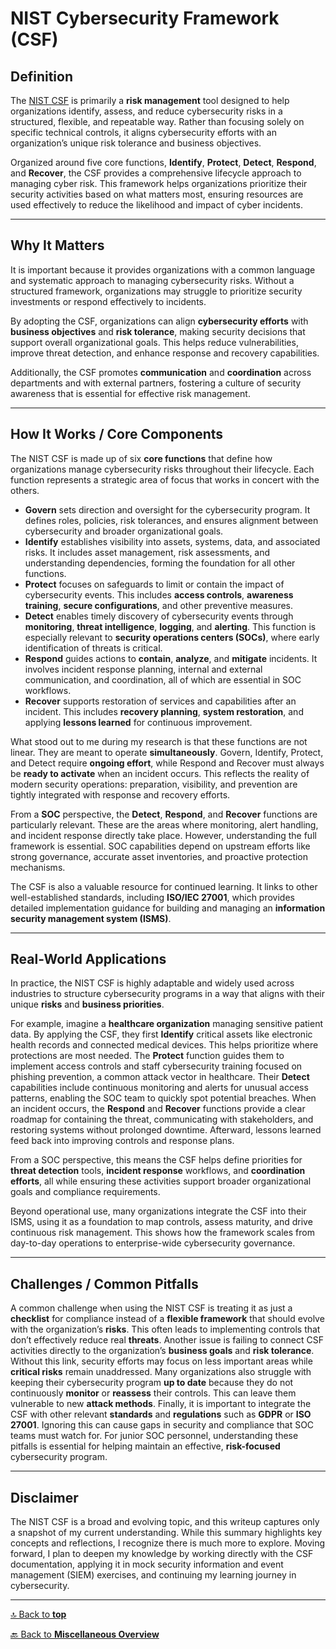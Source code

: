 # NIST Cybersecurity Framework (CSF)

## Definition

The [NIST CSF](https://www.nist.gov/cyberframework) is primarily a **risk management** tool designed to help organizations identify, assess, and reduce cybersecurity risks in a structured, flexible, and repeatable way. Rather than focusing solely on specific technical controls, it aligns cybersecurity efforts with an organization’s unique risk tolerance and business objectives.

Organized around five core functions, **Identify**, **Protect**, **Detect**, **Respond**, and **Recover**, the CSF provides a comprehensive lifecycle approach to managing cyber risk. This framework helps organizations prioritize their security activities based on what matters most, ensuring resources are used effectively to reduce the likelihood and impact of cyber incidents.

---

## Why It Matters

It is important because it provides organizations with a common language and systematic approach to managing cybersecurity risks. Without a structured framework, organizations may struggle to prioritize security investments or respond effectively to incidents.

By adopting the CSF, organizations can align **cybersecurity efforts** with **business objectives** and **risk tolerance**, making security decisions that support overall organizational goals. This helps reduce vulnerabilities, improve threat detection, and enhance response and recovery capabilities.

Additionally, the CSF promotes **communication** and **coordination** across departments and with external partners, fostering a culture of security awareness that is essential for effective risk management.

---

## How It Works / Core Components

The NIST CSF is made up of six **core functions** that define how organizations manage cybersecurity risks throughout their lifecycle. Each function represents a strategic area of focus that works in concert with the others.

- **Govern** sets direction and oversight for the cybersecurity program. It defines roles, policies, risk tolerances, and ensures alignment between cybersecurity and broader organizational goals.
- **Identify** establishes visibility into assets, systems, data, and associated risks. It includes asset management, risk assessments, and understanding dependencies, forming the foundation for all other functions.
- **Protect** focuses on safeguards to limit or contain the impact of cybersecurity events. This includes **access controls**, **awareness training**, **secure configurations**, and other preventive measures.
- **Detect** enables timely discovery of cybersecurity events through **monitoring**, **threat intelligence**, **logging**, and **alerting**. This function is especially relevant to **security operations centers (SOCs)**, where early identification of threats is critical.
- **Respond** guides actions to **contain**, **analyze**, and **mitigate** incidents. It involves incident response planning, internal and external communication, and coordination, all of which are essential in SOC workflows.
- **Recover** supports restoration of services and capabilities after an incident. This includes **recovery planning**, **system restoration**, and applying **lessons learned** for continuous improvement.

What stood out to me during my research is that these functions are not linear. They are meant to operate **simultaneously**. Govern, Identify, Protect, and Detect require **ongoing effort**, while Respond and Recover must always be **ready to activate** when an incident occurs. This reflects the reality of modern security operations: preparation, visibility, and prevention are tightly integrated with response and recovery efforts.

From a **SOC** perspective, the **Detect**, **Respond**, and **Recover** functions are particularly relevant. These are the areas where monitoring, alert handling, and incident response directly take place. However, understanding the full framework is essential. SOC capabilities depend on upstream efforts like strong governance, accurate asset inventories, and proactive protection mechanisms.

The CSF is also a valuable resource for continued learning. It links to other well-established standards, including **ISO/IEC 27001**, which provides detailed implementation guidance for building and managing an **information security management system (ISMS)**.

---

## Real-World Applications

In practice, the NIST CSF is highly adaptable and widely used across industries to structure cybersecurity programs in a way that aligns with their unique **risks** and **business priorities**.

For example, imagine a **healthcare organization** managing sensitive patient data. By applying the CSF, they first **Identify** critical assets like electronic health records and connected medical devices. This helps prioritize where protections are most needed. The **Protect** function guides them to implement access controls and staff cybersecurity training focused on phishing prevention, a common attack vector in healthcare. Their **Detect** capabilities include continuous monitoring and alerts for unusual access patterns, enabling the SOC team to quickly spot potential breaches. When an incident occurs, the **Respond** and **Recover** functions provide a clear roadmap for containing the threat, communicating with stakeholders, and restoring systems without prolonged downtime. Afterward, lessons learned feed back into improving controls and response plans.

From a SOC perspective, this means the CSF helps define priorities for **threat detection** tools, **incident response** workflows, and **coordination efforts**, all while ensuring these activities support broader organizational goals and compliance requirements.

Beyond operational use, many organizations integrate the CSF into their ISMS, using it as a foundation to map controls, assess maturity, and drive continuous risk management. This shows how the framework scales from day-to-day operations to enterprise-wide cybersecurity governance.

---

## Challenges / Common Pitfalls

A common challenge when using the NIST CSF is treating it as just a **checklist** for compliance instead of a **flexible framework** that should evolve with the organization’s **risks**. This often leads to implementing controls that don’t effectively reduce real **threats**. Another issue is failing to connect CSF activities directly to the organization’s **business goals** and **risk tolerance**. Without this link, security efforts may focus on less important areas while **critical risks** remain unaddressed. Many organizations also struggle with keeping their cybersecurity program **up to date** because they do not continuously **monitor** or **reassess** their controls. This can leave them vulnerable to new **attack methods**. Finally, it is important to integrate the CSF with other relevant **standards** and **regulations** such as **GDPR** or **ISO 27001**. Ignoring this can cause gaps in security and compliance that SOC teams must watch for. For junior SOC personnel, understanding these pitfalls is essential for helping maintain an effective, **risk-focused** cybersecurity program.

---

## Disclaimer

The NIST CSF is a broad and evolving topic, and this writeup captures only a snapshot of my current understanding. While this summary highlights key concepts and reflections, I recognize there is much more to explore. Moving forward, I plan to deepen my knowledge by working directly with the CSF documentation, applying it in mock security information and event management (SIEM) exercises, and continuing my learning journey in cybersecurity.

---

[🔝 Back to **top**](#nist-cybersecurity-framework-csf)

[🔙 Back to **Miscellaneous Overview**](README.md)
